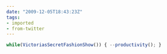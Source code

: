 ```yaml
---
date: "2009-12-05T18:43:23Z"
tags:
- imported
- from-twitter
---
```

```javascript
while(VictoriasSecretFashionShow()) { --productivity(); }
```

